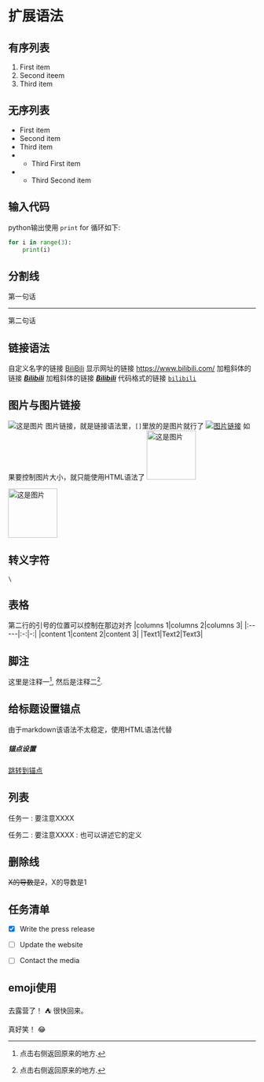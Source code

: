 # 扩展语法
## 有序列表
1. First item
2. Second iteem
3. Third item

## 无序列表
- First item
- Second item
- Third item
- - Third First item
- - Third Second item

## 输入代码
python输出使用 `print`
for 循环如下:
```python
for i in range(3):
    print(i)
```

## 分割线
第一句话
***
第二句话


## 链接语法
自定义名字的链接 [BiliBili](https://www.bilibili.com/ "点击跳转")
显示网址的链接 <https://www.bilibili.com/>
加粗斜体的链接 [***Bilibili***](https://bilibili.com/)
加粗斜体的链接 ***[Bilibili](https://bilibili.com/)***
代码格式的链接 [`bilibili`](https://bilibili.com/)


## 图片与图片链接
![这是图片](preview.jpg "明日香")
图片链接，就是链接语法里，`[]`里放的是图片就行了
[![图片链接](preview.jpg "明日香")](https://www.bilibili.com/ "点击跳转")
如果要控制图片大小，就只能使用HTML语法了
<img src="preview.jpg" alt="这是图片" title="明日香" width="100">

[<img src="preview.jpg" alt="这是图片" title="明日香" width="100">](https://www.bilibili.com/ "点击跳转")

## 转义字符
`\`

## 表格
第二行的引号的位置可以控制在那边对齐
|columns 1|columns 2|columns 3|
|:-----|:-:|-:|
|content 1|content 2|content 3|
|Text1|Text2|Text3|


## 脚注
这里是注释一[^注释一], 然后是注释二[^注释二].

[^注释一]: 点击右侧返回原来的地方.

[^注释二]: 点击右侧返回原来的地方.


## 给标题设置锚点
由于markdown该语法不太稳定，使用HTML语法代替
<h5 id="test">锚点设置</h5>

[跳转到锚点](#test)


## 列表
任务一
: 要注意XXXX

任务二
: 要注意XXXX
: 也可以讲述它的定义


## 删除线
~~X的导数是2~~，X的导数是1


## 任务清单
- [x] Write the press release
- [ ] Update the website
- [ ] Contact the media


## emoji使用
去露营了！ :tent: 很快回来。

真好笑！ :joy: